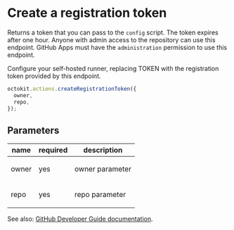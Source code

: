 # Create a registration token

Returns a token that you can pass to the `config` script. The token expires after one hour. Anyone with admin access to the repository can use this endpoint. GitHub Apps must have the `administration` permission to use this endpoint.

Configure your self-hosted runner, replacing TOKEN with the registration token provided by this endpoint.

```js
octokit.actions.createRegistrationToken({
  owner,
  repo,
});
```

## Parameters

<table>
  <thead>
    <tr>
      <th>name</th>
      <th>required</th>
      <th>description</th>
    </tr>
  </thead>
  <tbody>
    <tr><td>owner</td><td>yes</td><td>

owner parameter

</td></tr>
<tr><td>repo</td><td>yes</td><td>

repo parameter

</td></tr>
  </tbody>
</table>

See also: [GitHub Developer Guide documentation](https://developer.github.com/v3/actions/self_hosted_runners/#create-a-registration-token).
